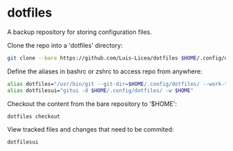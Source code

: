 # dotfiles
A backup repository for storing configuration files.

Clone the repo into a 'dotfiles' directory:
```bash
git clone --bare https://github.com/Luis-Licea/dotfiles $HOME/.config/dotfiles/
```

Define the aliases in bashrc or zshrc to access repo from anywhere:
```bash
alias dotfiles="/usr/bin/git --git-dir=$HOME/.config/dotfiles/ --work-tree=$HOME"
alias dotfilesui="gitui -d $HOME/.config/dotfiles/ -w $HOME"
```

Checkout the content from the bare repository to '$HOME':
```bash
dotfiles checkout
```

View tracked files and changes that need to be commited:
```bash
dotfilesui
```
